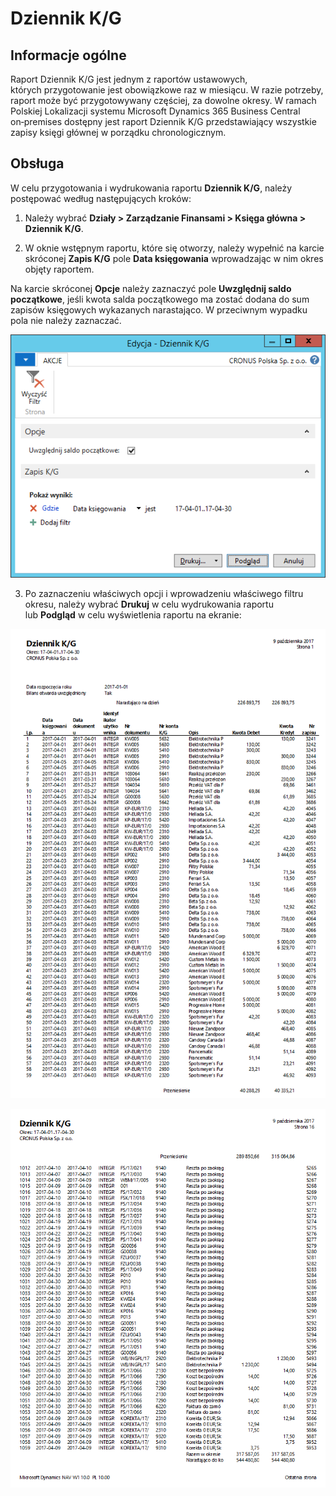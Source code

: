 # Dziennik K/G

## Informacje ogólne

Raport Dziennik K/G jest jednym z raportów ustawowych, których przygotowanie jest obowiązkowe raz w miesiącu. W razie potrzeby, raport może być przygotowywany częściej, za dowolne okresy. W ramach Polskiej Lokalizacji systemu Microsoft Dynamics 365 Business Central on‑premises dostępny jest raport Dziennik K/G przedstawiający wszystkie zapisy księgi głównej w porządku chronologicznym. 

## Obsługa

W celu przygotowania i wydrukowania raportu **Dziennik K/G**, należy
postępować według następujących kroków:

1.  Należy wybrać **Działy \> Zarządzanie Finansami \> Księga główna \>
    Dziennik K/G**.

2.  W oknie wstępnym raportu, które się otworzy, należy wypełnić
    na karcie skróconej **Zapis K/G** pole **Data księgowania**
    wprowadzając w nim okres objęty raportem.

Na karcie skróconej **Opcje** należy zaznaczyć pole **Uwzględnij saldo
początkowe**, jeśli kwota salda początkowego ma zostać dodana do sum
zapisów księgowych wykazanych narastająco. W przeciwnym wypadku pola
nie należy zaznaczać.

  ![](media/image447.png)

3.  Po zaznaczeniu właściwych opcji i wprowadzeniu właściwego filtru
    okresu, należy wybrać **Drukuj** w celu wydrukowania raportu
    lub **Podgląd** w celu wyświetlenia raportu na ekranie:

  ![](media/image448.png)

  ![](media/image449.png)